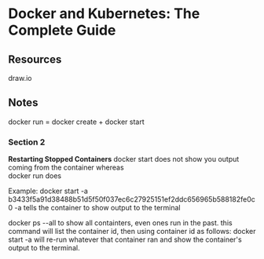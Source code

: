 # Docker and Kubernetes: The Complete Guide

## Resources
draw.io

## Notes
docker run = docker create + docker start  

### Section 2
**Restarting Stopped Containers**
docker start does not show you output coming from the container whereas  
docker run does

Example:
docker start -a b3433f5a91d38488b51d5f50f037ec6c27925151ef2ddc656965b588182fe0c0
-a tells the container to show output to the terminal

docker ps --all to show all containters, even ones run in the past.
this command will list the container id, then using container id as follows:
docker start -a <container id> will re-run whatever that container ran and show the 
container's output to the terminal.

